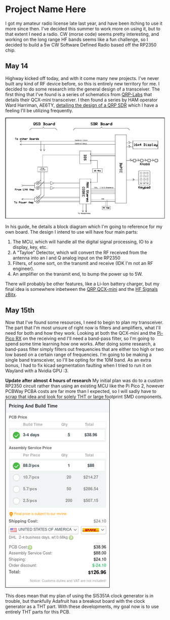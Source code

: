 # Project Name Here

I got my amateur radio license late last year, and have been itching to use it more since then. I've decided this summer to work more on using it, but to that extent I need a radio. CW (morse code) seems pretty interesting, and working on the long range HF bands seems like a fun challenge, so I decided to build a 5w CW Software Defined Radio based off the RP2350 chip.

## May 14

Highway kicked off today, and with it come many new projects.
I've never built any kind of RF device before, so this is entirely new territory for me.
I decided to do some research into the general design of a transceiver.
The first thing that I've found is a series of schematics from [QRP-Labs](https://qrp-labs.com/) that details their QCX-mini transceiver. I then found a series by HAM operator Ward Harriman, AE6TY, [detailing the design of a QRP SDR](https://www.ae6ty.com/wp-content/uploads/2024/06/QRP-SDR-1a.pdf) which I have a feeling I'll be utilizing frequently.

![AE6TY's SDR block diagram](./assets/ae6ty_block_diagram.png)

In his guide, he details a block diagram which I'm going to reference for my own board. The design I intend to use will have four main parts:

1. The MCU, which will handle all the digital signal processing, IO to a display, key, etc.
2. A "Tayloe" Detector, which will convert the RF received from the antenna into an I and Q analog input on the RP2350
3. Filters, of some sort, on the transmit and receive (IDK I'm not an RF engineer).
4. An amplifier on the transmit end, to bump the power up to 5W.

There will probably be other features, like a Li-Ion battery charger, but my final idea is somewhere inbetween the [QRP QCX-mini](https://qrp-labs.com/qcxmini.html) and the [HF Signals zBitx](https://www.hfsignals.com/index.php/zbitx/).

## May 15th

Now that I've found some resources, I need to begin to plan my transceiver. The part that I'm most unsure of right now is filters and amplifiers, what I'll need for both and how they work. Looking at both the QCX-mini and the [Pi-Pico RX](https://101-things.readthedocs.io/en/latest/radio_receiver.html) on the receiving end I'll need a band-pass filter, so I'm going to spend some time learning how one works. After doing some research, a band-pass filter simply filters out frequencies that are either too high or two low based on a certain range of frequencies. I'm going to be making a single band transceiver, so I'll be opting for the 10M band. As an extra bonus, I had to fix kicad segmentation faulting when I tried to run it on Wayland with a Nvidia GPU :3.

**Update after almost 4 hours of research**
My initial plan was do to a custom RP2350 circuit rather than using an existing MCU like the Pi Pico 2, however PCBWay PCBA costs are far more than I expected, so I will sadly have to scrap that idea and look for solely THT or large footprint SMD components.
![PCBWay PCBA costs ;w;](./assets/PCBA_Cost.png)

This does mean that my plan of using the SI5351A clock generator is in trouble, but thankfully Adafruit has a breakout board with the clock generator as a THT part. With these developments, my goal now is to use entirely THT parts for this PCB.
